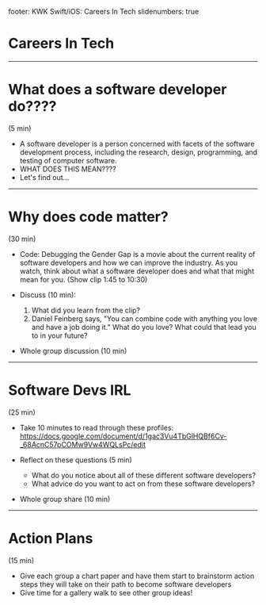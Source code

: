 footer: KWK Swift/iOS: Careers In Tech
slidenumbers: true

# Careers In Tech

---

# What does a software developer do???? 

(5 min)
* A software developer is a person concerned with facets of the software development process, including the research, design, programming, and testing of computer software.
* WHAT DOES THIS MEAN????
* Let's find out...

---

# Why does code matter?

(30 min)
* Code: Debugging the Gender Gap is a movie about the current reality of software developers and how we can improve the industry.  As you watch, think about what a software developer does and what that might mean for you.
(Show clip 1:45 to 10:30)

* Discuss (10 min):  
  1) What did you learn from the clip?
  2) Daniel Feinberg says, "You can combine code with anything you love and have a job doing it."  What do you love?  What could that lead you to in your future?
  
* Whole group discussion (10 min)

---

# Software Devs IRL

(25 min)
* Take 10 minutes to read through these profiles: https://docs.google.com/document/d/1gac3Vu4TbGlHQBf6Cv-_68AcnC57pCOMw9Vw4WQLsPc/edit

* Reflect on these questions (5 min)
  
    * What do you notice about all of these different software developers?
    * What advice do you want to act on from these software developers?
    
* Whole group share (10 min)

---
# Action Plans

(15 min)
* Give each group a chart paper and have them start to brainstorm action steps they will take on their path to become software developers
* Give time for a gallery walk to see other group ideas! 

